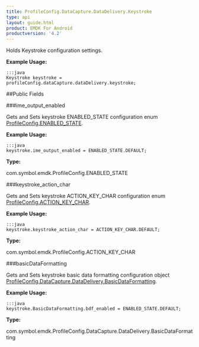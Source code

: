```yaml
---
title: ProfileConfig.DataCapture.DataDelivery.Keystroke
type: api
layout: guide.html
product: EMDK For Android
productversion: '4.2'
---
```



Holds Keystroke configuration settings.
 
 

**Example Usage:**
	
	:::java	
	Keystroke keystroke = profileConfig.dataCapture.dataDelivery.keystroke;


##Public Fields

###ime_output_enabled

Gets and Sets keystroke ENABLED_STATE configuration enum [ ProfileConfig.ENABLED_STATE](../ProfileConfig-ENABLED_STATE).
 
 

**Example Usage:**
	
	:::java	
	keystroke.ime_output_enabled = ENABLED_STATE.DEFAULT;


**Type:**

com.symbol.emdk.ProfileConfig.ENABLED_STATE

###keystroke_action_char

Gets and Sets keystroke ACTION_KEY_CHAR configuration enum [ ProfileConfig.ACTION_KEY_CHAR](../ProfileConfig-ACTION_KEY_CHAR).
 
 

**Example Usage:**
	
	:::java	
	keystroke.keystroke_action_char = ACTION_KEY_CHAR.DEFAULT;


**Type:**

com.symbol.emdk.ProfileConfig.ACTION_KEY_CHAR

###basicDataFormatting

Gets and Sets keystroke basic data formatting configuration object [ ProfileConfig.DataCapture.DataDelivery.BasicDataFormatting](../ProfileConfig-DataCapture-DataDelivery-BasicDataFormatting).
 
 

**Example Usage:**
	
	:::java	
	keystroke.BasicDataFormatting.bdf_enabled = ENABLED_STATE.DEFAULT;


**Type:**

com.symbol.emdk.ProfileConfig.DataCapture.DataDelivery.BasicDataFormatting

